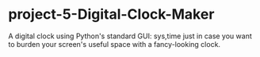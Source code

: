 # project-5-Digital-Clock-Maker


A digital clock using Python's standard GUI: sys,time just in case you want to burden your screen's useful space with a fancy-looking clock.
